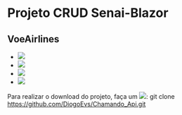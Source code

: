 <h1 class="text-center">Projeto CRUD Senai-Blazor</h1>
<h2 class="text-center">VoeAirlines</h2>

* ![](https://img.shields.io/badge/Projeto%20CRUD-Blazor%2FRazor-blueviolet)
* ![](https://img.shields.io/badge/Linguagem-C%23-sucess)
* ![](https://img.shields.io/badge/Linguagem-HTML-red)
* ![](https://img.shields.io/badge/Linguagem-CSS-blue)

Para realizar o download do projeto, faça um ![](https://img.shields.io/badge/-Git%20Clone-black):
git clone https://github.com/DiogoEvs/Chamando_Api.git

